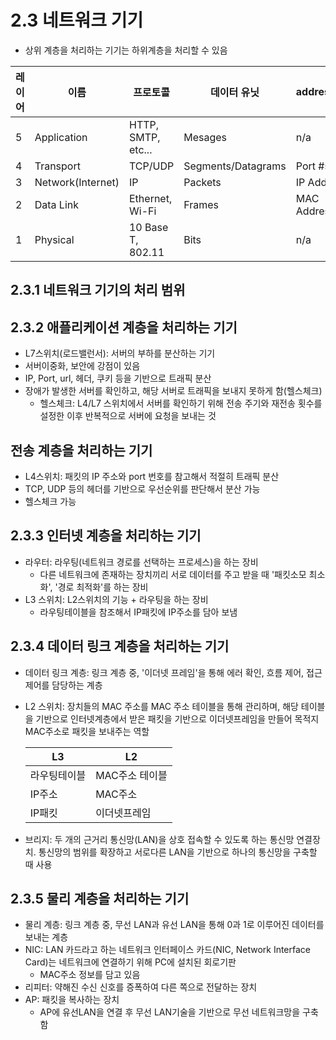 # 2.3 네트워크 기기
* 상위 계층을 처리하는 기기는 하위계층을 처리할 수 있음

|레이어|이름|프로토콜|데이터 유닛|addressing|
|---|---|---|---|---|
|5|Application|HTTP, SMTP, etc...|Mesages|n/a|
|4|Transport|TCP/UDP|Segments/Datagrams|Port #s|
|3|Network(Internet)|IP|Packets|IP Address|
|2|Data Link|Ethernet, Wi-Fi|Frames|MAC Address|
|1|Physical|10 Base T, 802.11|Bits|n/a|

## 2.3.1 네트워크 기기의 처리 범위
## 2.3.2 애플리케이션 계층을 처리하는 기기
* L7스위치(로드밸런서): 서버의 부하를 분산하는 기기
* 서버이중화, 보안에 강점이 있음
* IP, Port, url, 헤더, 쿠키 등을 기반으로 트래픽 분산
* 장애가 발생한 서버를 확인하고, 해당 서버로 트래픽을 보내지 못하게 함(헬스체크)
	* 헬스체크: L4/L7 스위치에서 서버를 확인하기 위해 전송 주기와 재전송 횟수를 설정한 이후 반복적으로 서버에 요청을 보내는 것
## 전송 계층을 처리하는 기기
* L4스위치: 패킷의 IP 주소와 port 번호를 참고해서 적절히 트래픽 분산
* TCP, UDP 등의 헤더를 기반으로 우선순위를 판단해서 분산 가능
* 헬스체크 가능
## 2.3.3 인터넷 계층을 처리하는 기기
* 라우터: 라우팅(네트워크 경로를 선택하는 프로세스)을 하는 장비
	* 다른 네트워크에 존재하는 장치끼리 서로 데이터를 주고 받을 때 '패킷소모 최소화', '경로 최적화'를 하는 장비
* L3 스위치: L2스위치의 기능 + 라우팅을 하는 장비
	* 라우팅테이블을 참조해서 IP패킷에 IP주소를 담아 보냄
## 2.3.4 데이터 링크 계층을 처리하는 기기
* 데이터 링크 계층: 링크 계층 중, '이더넷 프레임'을 통해 에러 확인, 흐름 제어, 접근 제어를 담당하는 계층
* L2 스위치: 장치들의 MAC 주소를 MAC 주소 테이블을 통해 관리하며, 해당 테이블을 기반으로 인터넷계층에서 받은 패킷을 기반으로 이더넷프레임을 만들어 목적지 MAC주소로 패킷을 보내주는 역할

	|L3|L2|
	|---|---|
	|라우팅테이블|MAC주소 테이블|
	|IP주소|MAC주소|
	|IP패킷|이더넷프레임|

* 브리지: 두 개의 근거리 통신망(LAN)을 상호 접속할 수 있도록 하는 통신망 연결장치. 통신망의 범위를 확장하고 서로다른 LAN을 기반으로 하나의 통신망을 구축할 때 사용
## 2.3.5 물리 계층을 처리하는 기기
* 물리 계층: 링크 계층 중, 무선 LAN과 유선 LAN을 통해 0과 1로 이루어진 데이터를 보내는 계층
* NIC: LAN 카드라고 하는 네트워크 인터페이스 카드(NIC, Network Interface Card)는 네트워크에 연결하기 위해 PC에 설치된 회로기판
	* MAC주소 정보를 담고 있음
* 리피터: 약해진 수신 신호를 증폭하여 다른 쪽으로 전달하는 장치
* AP: 패킷을 복사하는 장치
	* AP에 유선LAN을 연결 후 무선 LAN기술을 기반으로 무선 네트워크망을 구축함
